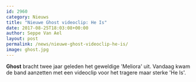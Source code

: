 ```yaml
---
id: 2960
category: Nieuws
title: "Nieuwe Ghost videoclip: He Is"
date: 2017-08-25T18:03:08+00:00
author: Seppe Van Ael
layout: post
permalink: /news/nieuwe-ghost-videoclip-he-is/
image: ghost.jpg
---
```

**Ghost** bracht twee jaar geleden het geweldige 'Meliora' uit. Vandaag kwam de band aanzetten met een videoclip voor het tragere maar sterke 'He Is'.

&nbsp;